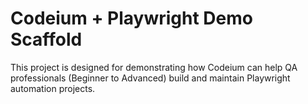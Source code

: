 # Codeium + Playwright Demo Scaffold

This project is designed for demonstrating how Codeium can help QA professionals (Beginner to Advanced) build and maintain Playwright automation projects.